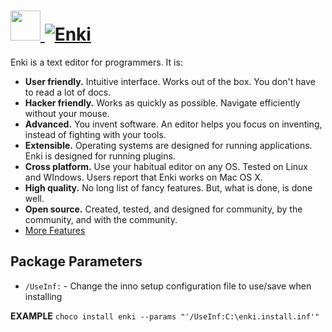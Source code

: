 # [<img src="https://cdn.rawgit.com/AdmiringWorm/chocolatey-packages/a156fe3617f1408e990cb031faf57c5822e612e9/icons/enki.png" height="48" width="48" /> ![Enki](https://img.shields.io/chocolatey/v/enki.svg?label=Enki&style=for-the-badge)](https://chocolatey.org/packages/enki)

Enki is a text editor for programmers. It is:

- **User friendly.** Intuitive interface. Works out of the box. You don't have to read a lot of docs.
- **Hacker friendly.** Works as quickly as possible. Navigate efficiently without your mouse.
- **Advanced.** You invent software. An editor helps you focus on inventing, instead of fighting with your tools.
- **Extensible.** Operating systems are designed for running applications. Enki is designed for running plugins.
- **Cross platform.** Use your habitual editor on any OS. Tested on Linux and WIndows. Users report that Enki works on Mac OS X.
- **High quality.** No long list of fancy features. But, what is done, is done well.
- **Open source.** Created, tested, and designed for community, by the community, and with the community.
- [More Features](http://enki-editor.org/features.html)

## Package Parameters
- `/UseInf:` - Change the inno setup configuration file to use/save when installing

**EXAMPLE**
`choco install enki --params "'/UseInf:C:\enki.install.inf'"`
